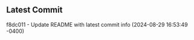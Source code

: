 
## Latest Commit
f8dc011 - Update README with latest commit info (2024-08-29 16:53:49 -0400) <Yunxi-Zhou>
